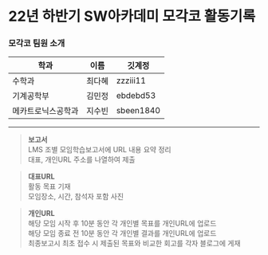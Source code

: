 # 22년 하반기 SW아카데미 모각코 활동기록

### 모각코 팀원 소개
|학과|이름|깃계정|
|---|---|---|
|수학과|최다혜|zzziii11|
|기계공학부|김민정|ebdebd53|
|메카트로닉스공학과|지수빈|sbeen1840|



---


> **보고서**<br/>
LMS 조별 모임학습보고서에 URL 내용 요약 정리<br/>
대표, 개인URL 주소를 나열하여 제출<br/>

> **대표URL**<br/>
활동 목표 기재<br/>
모임장소, 시간, 참석자 포함 사진<br/>

> **개인URL**<br/>
해당 모임 시작 후 10분 동안 각 개인별 목표를 개인URL에 업로드 <br/>
해당 모임 종료 전 10분 동안 각 개인별 결과를 개인URL에 업로드 <br/>
최종보고시 최초 접수 시 제출된 목표와 비교한 회고를 각자 블로그에 게재 <br/>
